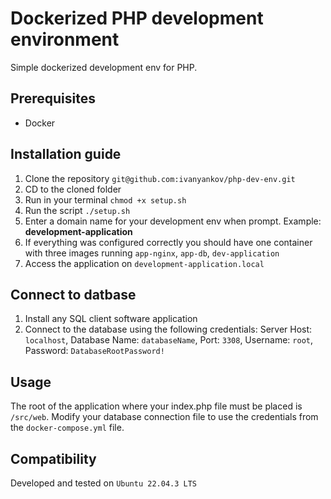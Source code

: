 # Dockerized PHP development environment
Simple dockerized development env for PHP.

## Prerequisites
- Docker

## Installation guide
1. Clone the repository `git@github.com:ivanyankov/php-dev-env.git`
2. CD to the cloned folder
3. Run in your terminal `chmod +x setup.sh`
4. Run the script `./setup.sh`
5. Enter a domain name for your development env when prompt. Example: **development-application**
6. If everything was configured correctly you should have one container with three images running `app-nginx`, `app-db`, `dev-application`
7. Access the application on `development-application.local`

## Connect to datbase
1. Install any SQL client software application
2. Connect to the database using the following credentials: Server Host: `localhost`, Database Name: `databaseName`, Port: `3308`, Username: `root`, Password: `DatabaseRootPassword!`

## Usage
The root of the application where your index.php file must be placed is `/src/web`. Modify your database connection file to use the credentials from the `docker-compose.yml` file.

## Compatibility
Developed and tested on `Ubuntu 22.04.3 LTS`
